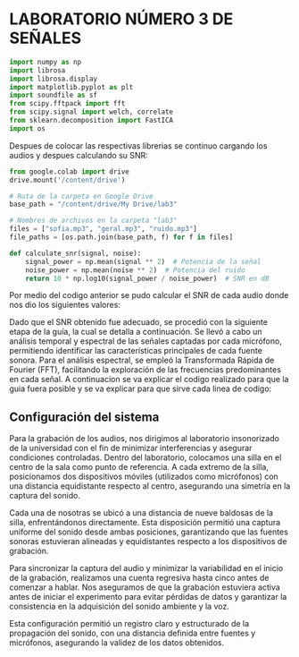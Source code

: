 # LABORATORIO NÚMERO 3 DE SEÑALES

```python
import numpy as np
import librosa
import librosa.display
import matplotlib.pyplot as plt
import soundfile as sf
from scipy.fftpack import fft
from scipy.signal import welch, correlate
from sklearn.decomposition import FastICA
import os
```
Despues de colocar las respectivas librerias se continuo cargando los audios y despues calculando su SNR:
```python
from google.colab import drive
drive.mount('/content/drive')

# Ruta de la carpeta en Google Drive
base_path = "/content/drive/My Drive/lab3"

# Nombres de archivos en la carpeta "lab3"
files = ["sofia.mp3", "geral.mp3", "ruido.mp3"]
file_paths = [os.path.join(base_path, f) for f in files]

def calculate_snr(signal, noise):
    signal_power = np.mean(signal ** 2)  # Potencia de la señal
    noise_power = np.mean(noise ** 2)  # Potencia del ruido
    return 10 * np.log10(signal_power / noise_power)  # SNR en dB
```
    
  Por medio del codigo anterior se pudo calcular el SNR de cada audio donde nos dio los siguientes valores:


Dado que el SNR obtenido fue adecuado, se procedió con la siguiente etapa de la guía, la cual se detalla a continuación. Se llevó a cabo un análisis temporal y espectral de las señales captadas por cada micrófono, permitiendo identificar las características principales de cada fuente sonora. Para el análisis espectral, se empleó la Transformada Rápida de Fourier (FFT), facilitando la exploración de las frecuencias predominantes en cada señal.
A continuacion se va explicar el codigo realizado para que la guia fuera posible y se va explicar para que sirve cada linea de codigo:

## Configuración del sistema

Para la grabación de los audios, nos dirigimos al laboratorio insonorizado de la universidad con el fin de minimizar interferencias y asegurar condiciones controladas. Dentro del laboratorio, colocamos una silla en el centro de la sala como punto de referencia. A cada extremo de la silla, posicionamos dos dispositivos móviles (utilizados como micrófonos) con una distancia equidistante respecto al centro, asegurando una simetría en la captura del sonido.

Cada una de nosotras se ubicó a una distancia de nueve baldosas de la silla, enfrentándonos directamente. Esta disposición permitió una captura uniforme del sonido desde ambas posiciones, garantizando que las fuentes sonoras estuvieran alineadas y equidistantes respecto a los dispositivos de grabación.

Para sincronizar la captura del audio y minimizar la variabilidad en el inicio de la grabación, realizamos una cuenta regresiva hasta cinco antes de comenzar a hablar. Nos aseguramos de que la grabación estuviera activa antes de iniciar el experimento para evitar pérdidas de datos y garantizar la consistencia en la adquisición del sonido ambiente y la voz.

Esta configuración permitió un registro claro y estructurado de la propagación del sonido, con una distancia definida entre fuentes y micrófonos, asegurando la validez de los datos obtenidos.
